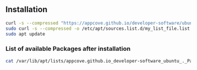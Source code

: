 ## Installation
``` bash
curl -s --compressed "https://appcove.github.io/developer-software/ubuntu/KEY.gpg" | sudo apt-key add -
sudo curl -s --compressed -o /etc/apt/sources.list.d/my_list_file.list "https://appcove.github.io/developer-software/ubuntu/my_list_file.list"
sudo apt update
```

### List of available Packages after installation

``` bash
cat /var/lib/apt/lists/appcove.github.io_developer-software_ubuntu_._Packages | grep "Package:" | sort | uniq
```
